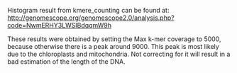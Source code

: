 

Histogram result from kmere_counting can be found at: 
http://genomescope.org/genomescope2.0/analysis.php?code=NwmERHY3LWSIBdqqmW9h

These results were obtained by setting the Max k-mer coverage to 5000, because otherwise 
there is a peak around 9000. This peak is most likely due to the chloroplasts and 
mitochondria. Not correcting for it will result in a bad estimation of the length of the 
DNA.